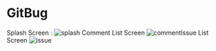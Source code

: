 # GitBug
Splash Screen : ![splash](https://user-images.githubusercontent.com/48593134/143495869-2a71441c-9df8-4778-970b-b365a3af51f3.jpeg) Comment List Screen ![comment](https://user-images.githubusercontent.com/48593134/143495999-010220f1-f212-4f4f-b30a-ae791d2f90fb.jpeg)Issue List Screen ![issue](https://user-images.githubusercontent.com/48593134/143495945-b0aa81cd-0753-46f8-9a4c-4694d6c49915.jpeg)


